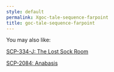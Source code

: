 ```yaml
---
style: default
permalink: Xgoc-tale-sequence-farpoint
title: goc-tale-sequence-farpoint
---
```

You may also like:

[SCP-334-J: The Lost Sock Room](http://scp-wiki.net/scp-334-j)

[SCP-2084: Anabasis](http://scp-wiki.net/scp-2084)
